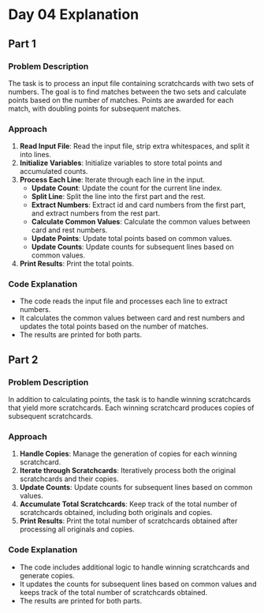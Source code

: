 # Day 04 Explanation

## Part 1

### Problem Description
The task is to process an input file containing scratchcards with two sets of numbers. The goal is to find matches between the two sets and calculate points based on the number of matches. Points are awarded for each match, with doubling points for subsequent matches.

### Approach
1. **Read Input File**: Read the input file, strip extra whitespaces, and split it into lines.
2. **Initialize Variables**: Initialize variables to store total points and accumulated counts.
3. **Process Each Line**: Iterate through each line in the input.
   - **Update Count**: Update the count for the current line index.
   - **Split Line**: Split the line into the first part and the rest.
   - **Extract Numbers**: Extract id and card numbers from the first part, and extract numbers from the rest part.
   - **Calculate Common Values**: Calculate the common values between card and rest numbers.
   - **Update Points**: Update total points based on common values.
   - **Update Counts**: Update counts for subsequent lines based on common values.
4. **Print Results**: Print the total points.

### Code Explanation
- The code reads the input file and processes each line to extract numbers.
- It calculates the common values between card and rest numbers and updates the total points based on the number of matches.
- The results are printed for both parts.

## Part 2

### Problem Description
In addition to calculating points, the task is to handle winning scratchcards that yield more scratchcards. Each winning scratchcard produces copies of subsequent scratchcards.

### Approach
1. **Handle Copies**: Manage the generation of copies for each winning scratchcard.
2. **Iterate through Scratchcards**: Iteratively process both the original scratchcards and their copies.
3. **Update Counts**: Update counts for subsequent lines based on common values.
4. **Accumulate Total Scratchcards**: Keep track of the total number of scratchcards obtained, including both originals and copies.
5. **Print Results**: Print the total number of scratchcards obtained after processing all originals and copies.

### Code Explanation
- The code includes additional logic to handle winning scratchcards and generate copies.
- It updates the counts for subsequent lines based on common values and keeps track of the total number of scratchcards obtained.
- The results are printed for both parts.

